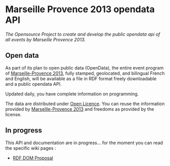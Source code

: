 # Marseille Provence 2013 opendata API

_The Opensource Project to create and develop the public opendata api of all events by Marseille Provence 2013._

## Open data

As part of its plan to open public data (OpenData), the entire event program of [Marseille-Provence 2013](http://www.mp2013.fr), fully stamped, geolocated, and bilingual French and English, will be available as a file in RDF format freely downloadable and a public opendata API.

Updated daily, you have complete information on programming.

The data are distributed under [Open Licence](http://www.data.gouv.fr/Licence-Ouverte-Open-Licence). You can reuse the information provided by [Marseille-Provence 2013](http://www.mp2013.fr) and freedoms as provided by the license.

## In progress

This API and documentation are in progress... for the moment you can read the specific wiki pages :
* [RDF DOM Proposal](https://github.com/DozroK/mp2013/wiki/RDF---DOM-Proposal)